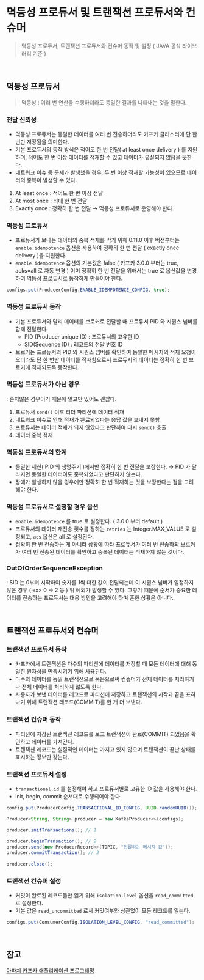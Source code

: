 # 멱등성 프로듀서 및 트랜잭션 프로듀서와 컨슈머
> 멱등성 프로듀서, 트랜잭션 프로듀서와 컨슈머 동작 및 설정 ( JAVA 공식 라이브러리 기준 )

<br> 

## 멱등성 프로듀서
> 멱등성 : 여러 번 연산을 수행하더라도 동일한 결과를 나타내는 것을 말한다.

### 전달 신뢰성
- 멱등성 프로듀서는 동일한 데이터를 여러 번 전송하더라도 카프카 클러스터에 단 한번만 저장됨을 의미한다. 
- 기본 프로듀서의 동작 방식은 적어도 한 번 전달( at least once delivery ) 를 지원하며, 적어도 한 번 이상 데이터를 적재할 수 있고 데이터가 유실되지 않음을 뜻한다.
- 네트워크 이슈 등 문제가 발생했을 경우, 두 번 이상 적재할 가능성이 있으므로 데이터의 중복이 발생할 수 있다. 
1. At least once : 적어도 한 번 이상 전달
2. At most once : 최대 한 번 전달
3. Exactly once : 정확히 한 번 전달 → 멱등성 프로듀서로 운영해야 한다. 

### 멱등성 프로듀서
- 프로듀서가 보내는 데이터의 중복 적재를 막기 위해 0.11.0 이후 버전부터는 `enable.idempotence` 옵션을 사용하여 정확히 한 번 전달 ( exactly once delivery )을 지원한다. 
- `enable.idempotence` 옵션의 기본값은 false ( 카프카 3.0.0 부터는 true, acks=all 로 자동 변경 ) 이며 정확히 한 번 전달을 위해서는 true 로 옵션값을 변경하여 멱등성 프로듀서로 동작하게 만들어야 한다.
```java
configs.put(ProducerConfig.ENABLE_IDEMPOTENCE_CONFIG, true);
```
### 멱등성 프로듀서 동작
- 기본 프로듀서와 달리 데이터를 브로커로 전달할 때 프로듀서 PID 와 시퀀스 넘버를 함께 전달한다. 
  - PID (Producer unique ID) : 프로듀서의 고유한 ID
  - SID(Sequence ID) : 레코드의 전달 번호 ID
- 브로커는 프로듀서의 PID 와 시퀀스 넘버를 확인하여 동일한 메시지의 적재 요청이 오더라도 단 한 번만 데이터를 적재함으로서 프로듀서의 데이터는 정확히 한 번 브로커에 적재되도록 동작한다.
### 멱등성 프로듀서가 아닌 경우 
 : 흔치않은 경우이기 때문에 알고만 있어도 괜찮다. 
1. 프로듀서 `send()` 이후 리더 파티션에 데이터 적재
2. 네트워크 이슈로 인해 적재가 완료되었다는 응답 값을 보내지 못함
3. 프로듀서는 데이터 적재가 되지 않았다고 판단하여 다시 `send()` 호출
4. 데이터 중복 적재

### 멱등성 프로듀서의 한계
- 동일한 세션( PID 의 생명주기 )에서만 정확히 한 번 전달을 보장한다. → PID 가 달라지면 동일한 데이터여도 중복되었다고 판단하지 않는다. 
- 장애가 발생하지 않을 경우에만 정확히 한 번 적재하는 것을 보장한다는 점을 고려해야 한다.

### 멱등성 프로듀서로 설정할 경우 옵션
- `enable.idempotence` 를 true 로 설정한다. ( 3.0.0 부터 default )
- 프로듀서의 데이터 재전송 횟수를 정하는 `retries` 는 Integer.MAX_VALUE 로 설정되고, `acs` 옵션은 all 로 설정된다. 
- 정확히 한 번 전송하는 게 아니라 상황에 따라 프로듀서가 여러 번 전송하되 브로커가 여러 번 전송된 데이터를 확인하고 중복된 데이터는 적재하지 않는 것이다. 

### OutOfOrderSequenceException
: SID 는 0부터 시작하여 숫자를 1씩 더한 값이 전달되는데 이 시퀀스 넘버가 일정하지 않은 경우 ( ex> 0 → 2 등 ) 위 예외가 발생할 수 있다. 그렇기 때문에 순서가 중요한 데이터를 전송하는 프로듀서는 대응 방안을 고려해야 하며 흔한 상황은 아니다. 

<br> 

## 트랜잭션 프로듀서와 컨슈머
### 트랜잭션 프로듀서 동작
- 카프카에서 트랜잭션은 다수의 파티션에 데이터를 저장할 때 모든 데이터에 대해 동일한 원자성을 만족시키기 위해 사용된다.
- 다수의 데이터를 동일 트랜잭션으로 묶음으로써 컨슈머가 전체 데이터를 처리하거나 전체 데이터를 처리하지 않도록 한다.
- 사용자가 보낸 데이터를 레코드로 파티션에 저장하고 트랜잭션의 시작과 끝을 표혀나기 위해 트랜잭션 레코드(COMMIT)를 한 개 더 보낸다.
### 트랜잭션 컨슈머 동작
- 파티션에 저장된 트랜잭션 레코드를 보고 트랜잭션이 완료(COMMIT) 되었음을 확인하고 데이터를 가져간다. 
- 트랜잭션 레코드는 실질적인 데이터는 가지고 있지 않으며 트랜잭션이 끝난 상태를 표시하는 정보만 갖는다. 
### 트랜잭션 프로듀서 설정
- `transactional.id` 를 설정해야 하고 프로듀서별로 고유한 ID 값을 사용해야 한다. 
- init, begin, commit 순서대로 수행되어야 한다. 
```java
config.put(ProducerConfig.TRANSACTIONAL_ID_CONFIG, UUID.randomUUID());

Producer<String, String> producer = new KafkaProducer<>(configs);

producer.initTransactions(); // 1
  
producer.beginTransaction(); // 2
producer.send(new ProducerRecord<>(TOPIC, "전달하는 메시지 값"));  
producer.commitTransaction(); // 3
  
producer.close();
```
### 트랜잭션 컨슈머 설정
- 커밋이 완료된 레코드들만 읽기 위해 `isolation.level` 옵션을 `read_committed` 로 설정한다. 
- 기본 값은 `read_uncommitted` 로서 커밋여부와 상관없이 모든 레코드를 읽는다. 
```java
configs.put(ConsumerConfig.ISOLATION_LEVEL_CONFIG, "read_committed");
```

<br>

## 참고
[아파치 카프카 애플리케이션 프로그래밍](https://inf.run/uCwV5)